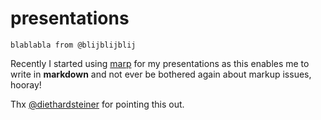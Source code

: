 # presentations

`blablabla from @blijblijblij`

Recently I started using [marp](https://yhatt.github.io/marp/) for my presentations as this enables me to write in **markdown** and not ever be bothered again about markup issues, hooray! 

Thx [@diethardsteiner](https://twitter.com/diethardsteiner) for pointing this out.
